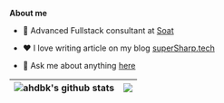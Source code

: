 **About me**

- 💼 Advanced Fullstack consultant at [Soat](http://soat.fr/)

- ❤️ I love writing article on my blog [superSharp.tech](http://supersharp.tech/)

- 💬 Ask me about anything [here](https://github.com/ahdbk/ahdbk/issues)

| <img align="center" src="https://github-readme-stats.vercel.app/api?username=ahdbk&show_icons=true&include_all_commits=true&theme=buefy&hide_border=true" alt="ahdbk's github stats" /> | <img align="center" src="https://github-readme-stats.vercel.app/api/top-langs/?username=ahdbk&layout=compact&theme=buefy&hide_border=true" /> |
| ------------- | ------------- |
